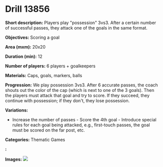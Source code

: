 # Drill 13856

**Short description:**
Players play "possession" 3vs3. After a certain number of successful passes, they attack one of the goals in the same format.

**Objectives:**
Scoring a goal

**Area (mxm):**
20x20

**Duration (min):**
12

**Number of players:**
6 players + goalkeepers

**Materials:**
Caps, goals, markers, balls

**Progression:**
We play possession 3vs3. After 6 accurate passes, the coach shouts out the color of the cap (which is next to one of the 3 goals). Then the players must attack that goal and try to score. If they succeed, they continue with possession; if they don't, they lose possession.

**Variations:**
- Increase the number of passes - Score the 4th goal - Introduce special rules for each goal being attacked, e.g., first-touch passes, the goal must be scored on the far post, etc.

**Categories:**
Thematic Games

**:**


**Images:**
![](https://www.coachingfutsal.com/\images\d02f64f4-3ac8-4658-91fa-22759cfd98b4_84.png)

